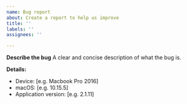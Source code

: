 ```yaml
---
name: Bug report
about: Create a report to help us improve
title: ''
labels: ''
assignees: ''

---
```


**Describe the bug**
A clear and concise description of what the bug is.

**Details:**
 - Device: [e.g. Macbook Pro 2016]
 - macOS: [e.g. 10.15.5]
 - Application version: [e.g. 2.1.11]
